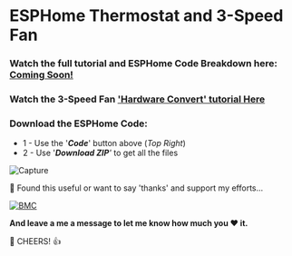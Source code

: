 # ESPHome Thermostat and 3-Speed Fan

### Watch the full tutorial and ESPHome Code Breakdown here: [Coming Soon!](https:#)
### Watch the 3-Speed Fan ['Hardware Convert' tutorial Here](https://youtu.be/_XgJyYwlejo)


### Download the ESPHome Code:
* 1 - Use the '***Code***' button above (_Top Right_)
* 2 - Use '***Download ZIP**'* to get all the files

![Capture](https://user-images.githubusercontent.com/51385971/188827073-031569de-bf1c-4451-bbc8-c2790b6c0be2.JPG)


🎁 Found this useful or want to say 'thanks' and support my efforts...

[![BMC](https://www.buymeacoffee.com/assets/img/custom_images/white_img.png)](https://www.buymeacoffee.com/3ative)

**And leave a me a message to let me know how much you ❤ it.**

🍺 CHEERS! 👍
